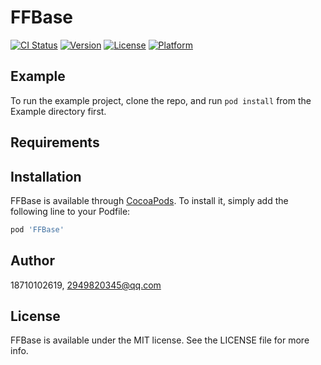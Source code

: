 # FFBase

[![CI Status](https://img.shields.io/travis/18710102619/FFBase.svg?style=flat)](https://travis-ci.org/18710102619/FFBase)
[![Version](https://img.shields.io/cocoapods/v/FFBase.svg?style=flat)](https://cocoapods.org/pods/FFBase)
[![License](https://img.shields.io/cocoapods/l/FFBase.svg?style=flat)](https://cocoapods.org/pods/FFBase)
[![Platform](https://img.shields.io/cocoapods/p/FFBase.svg?style=flat)](https://cocoapods.org/pods/FFBase)

## Example

To run the example project, clone the repo, and run `pod install` from the Example directory first.

## Requirements

## Installation

FFBase is available through [CocoaPods](https://cocoapods.org). To install
it, simply add the following line to your Podfile:

```ruby
pod 'FFBase'
```

## Author

18710102619, 2949820345@qq.com

## License

FFBase is available under the MIT license. See the LICENSE file for more info.
